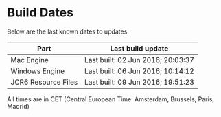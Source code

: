 # Build Dates

Below are the last known dates to updates

Part | Last build update
-----|-----
Mac Engine | Last built: 02 Jun 2016; 20:03:37
Windows Engine | Last built: 06 Jun 2016; 10:14:12
JCR6 Resource Files | Last built: 09 Jun 2016; 19:51:23
All times are in CET (Central European Time: Amsterdam, Brussels, Paris, Madrid)




